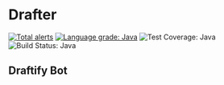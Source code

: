 # Drafter


[![Total alerts](https://img.shields.io/lgtm/alerts/g/gurutt/drafter.svg?logo=lgtm&logoWidth=18&style=popout)](https://lgtm.com/projects/g/gurutt/drafter/alerts/)        [![Language grade: Java](https://img.shields.io/lgtm/grade/java/g/gurutt/drafter.svg?logo=lgtm&logoWidth=18&style=popout)](https://lgtm.com/projects/g/gurutt/drafter/context:java)       ![Test Coverage: Java](https://img.shields.io/codecov/c/github/gurutt/drafter.svg?style=popout)  ![Build Status: Java](https://img.shields.io/travis/com/gurutt/drafter.svg?style=popout)


## Draftify Bot
